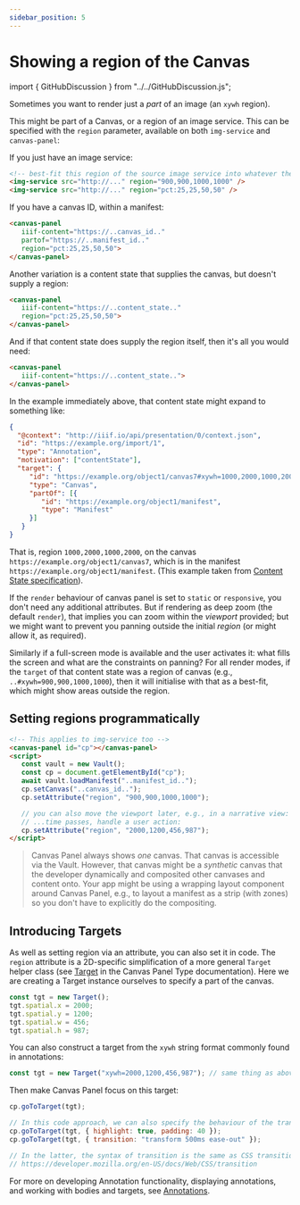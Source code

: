 ```yaml
---
sidebar_position: 5
---
```


# Showing a region of the Canvas

import { GitHubDiscussion } from "../../GitHubDiscussion.js";

Sometimes you want to render just a _part_ of an image (an `xywh` region).

This might be part of a Canvas, or a region of an image service. This can be specified with the `region` parameter, available on both `img-service` and `canvas-panel`:

If you just have an image service:

<!-- TODO: GH-69 -->
```html
<!-- best-fit this region of the source image service into whatever the current viewport size is -->
<img-service src="http://..." region="900,900,1000,1000" />
<img-service src="http://..." region="pct:25,25,50,50" />
```


If you have a canvas ID, within a manifest:

```html
<canvas-panel
   iiif-content="https://..canvas_id.."
   partof="https://..manifest_id.."
   region="pct:25,25,50,50">
</canvas-panel>
```

Another variation is a content state that supplies the canvas, but doesn't supply a region:

```html
<canvas-panel
   iiif-content="https://..content_state.."
   region="pct:25,25,50,50">
</canvas-panel>
```

And if that content state does supply the region itself, then it's all you would need:

```html
<canvas-panel
   iiif-content="https://..content_state..">
</canvas-panel>
```

In the example immediately above, that content state might expand to something like:

```json
{
  "@context": "http://iiif.io/api/presentation/0/context.json",
  "id": "https://example.org/import/1",
  "type": "Annotation",
  "motivation": ["contentState"],
  "target": {
     "id": "https://example.org/object1/canvas7#xywh=1000,2000,1000,2000",
     "type": "Canvas",
     "partOf": [{
        "id": "https://example.org/object1/manifest",
        "type": "Manifest"
     }]
   }
}
```

That is, region `1000,2000,1000,2000`, on the canvas `https://example.org/object1/canvas7`, which is in the manifest `https://example.org/object1/manifest`. (This example taken from [Content State specification](https://iiif.io/api/content-state/1.0/#41-a-region-of-a-canvas-in-a-manifest)).

If the `render` behaviour of canvas panel is set to `static` or `responsive`, you don't need any additional attributes. But if rendering as deep zoom (the default `render`), that implies you can zoom within the _viewport_ provided; but we might want to prevent you panning outside the initial _region_ (or might allow it, as required).

Similarly if a full-screen mode is available and the user activates it: what fills the screen and what are the constraints on panning? For all render modes, if the `target` of that content state was a region of canvas (e.g., `..#xywh=900,900,1000,1000`), then it will initialise with that as a best-fit, which might show areas outside the region.

## Setting regions programmatically

```html
<!-- This applies to img-service too -->
<canvas-panel id="cp"></canvas-panel>
<script>
   const vault = new Vault();
   const cp = document.getElementById("cp");
   await vault.loadManifest("..manifest_id..");
   cp.setCanvas("..canvas_id..");
   cp.setAttribute("region", "900,900,1000,1000");

   // you can also move the viewport later, e.g., in a narrative view:
   // ...time passes, handle a user action:   
   cp.setAttribute("region", "2000,1200,456,987");  
</script>   
```

> Canvas Panel always shows _one_ canvas. That canvas is accessible via the Vault. However, that canvas might be a _synthetic_ canvas that the developer  dynamically and composited other canvases and content onto. Your app might be using a wrapping layout component around Canvas Panel, e.g., to layout a manifest as a strip (with zones) so you don't have to explicitly do the compositing.

## Introducing Targets

As well as setting region via an attribute, you can also set it in code. The `region` attribute is a 2D-specific simplification of a more general `Target` helper class (see [Target](../../docs/components/cp) in the Canvas Panel Type documentation). Here we are creating a Target instance ourselves to specify a part of the canvas.

```js
const tgt = new Target();
tgt.spatial.x = 2000;
tgt.spatial.y = 1200;
tgt.spatial.w = 456;
tgt.spatial.h = 987;
```

You can also construct a target from the `xywh` string format commonly found in annotations:

```js
const tgt = new Target("xywh=2000,1200,456,987"); // same thing as above
```

Then make Canvas Panel focus on this target:

<!-- TODO: GH-70 -->
```js
cp.goToTarget(tgt);

// In this code approach, we can also specify the behaviour of the transition via options:
cp.goToTarget(tgt, { highlight: true, padding: 40 });
cp.goToTarget(tgt, { transition: "transform 500ms ease-out" });

// In the latter, the syntax of transition is the same as CSS transition
// https://developer.mozilla.org/en-US/docs/Web/CSS/transition
``` 

For more on developing Annotation functionality, displaying annotations, and working with bodies and targets, see [Annotations](./annotations).


<GitHubDiscussion ghid="5" />